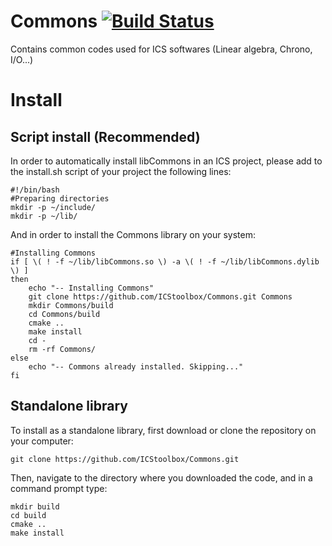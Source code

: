 # Commons [![Build Status](https://travis-ci.org/ICStoolbox/Commons.svg?branch=master)](https://travis-ci.org/ICStoolbox/Commons)

Contains common codes used for ICS softwares (Linear algebra, Chrono, I/O...)

# Install

## Script install (Recommended)
In order to automatically install libCommons in an ICS project, please add to the install.sh script of your project the following lines:
```
#!/bin/bash
#Preparing directories
mkdir -p ~/include/
mkdir -p ~/lib/
```
And in order to install the Commons library on your system:
```
#Installing Commons
if [ \( ! -f ~/lib/libCommons.so \) -a \( ! -f ~/lib/libCommons.dylib \) ]
then
    echo "-- Installing Commons"
    git clone https://github.com/ICStoolbox/Commons.git Commons
    mkdir Commons/build
    cd Commons/build
    cmake ..
    make install
    cd -
    rm -rf Commons/
else
	echo "-- Commons already installed. Skipping..."
fi
```

## Standalone library
To install as a standalone library, first download or clone the repository on your computer:
```
git clone https://github.com/ICStoolbox/Commons.git
```
Then, navigate to the directory where you downloaded the code, and in a command prompt type:
```
mkdir build
cd build
cmake ..
make install
```
